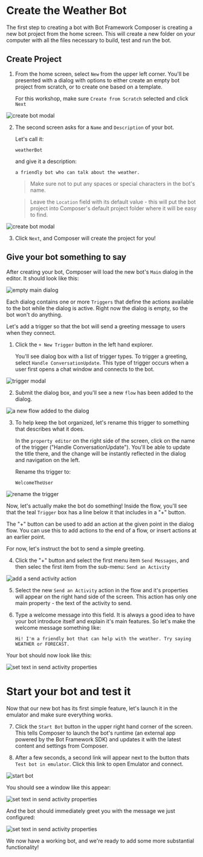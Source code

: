 # Create the Weather Bot

The first step to creating a bot with Bot Framework Composer is
creating a new bot project from the home screen. This will create a
new folder on your computer with all the files necessary to build, test and run the bot.

## Create Project

1. From the home screen, select `New` from the upper left corner.
You'll be presented with a dialog with options to either create an empty bot project from scratch, or to create one based on a template.

    For this workshop, make sure `Create from Scratch` selected and click `Next`

![create bot modal](assets/01/create-1.png)

2. The second screen asks for a `Name` and `Description` of your bot.

    Let's call it:
     ```
     weatherBot
     ```` 
     
     and give it a description:
     ```
     a friendly bot who can talk about the weather.
     ```

      > Make sure not to put any spaces or special characters in the bot's name.

      > Leave the `Location` field with its default value - this will put the bot project into Composer's default project folder where it will be easy to find.  

![create bot modal](assets/01/create-2.png)

3. Click `Next`, and Composer will create the project for you!


## Give your bot something to say

After creating your bot, Composer will load the new bot's `Main` dialog in the editor.  It should look like this:

![empty main dialog](assets/01/empty-main-dialog.png)

Each dialog contains one or more `Triggers` that define the actions available to the bot while the dialog is active. Right now the dialog is empty, so the bot won't do anything.

Let's add a trigger so that the bot will send a greeting message to users when they connect. 

1. Click the `+ New Trigger` button in the left hand explorer.

    You'll see dialog box with a list of trigger types. To trigger a greeting, select `Handle ConversationUpdate`.  This type of trigger occurs when a user first opens a chat window and connects to the bot.

![trigger modal](assets/01/create-welcome-trigger.png)

2. Submit the dialog box, and you'll see a new `flow` has been added to the dialog. 

![a new flow added to the dialog](assets/01/new-flow.png)

3. To help keep the bot organized, let's rename this trigger to something that describes what it does.

      In the `property editor` on the right side of the screen, click on the name of the trigger ("Handle ConversationUpdate"). You'll be able to update the title there, and the change will be instantly reflected in the dialog and navigation on the left.

      Rename ths trigger to:
      ```
      WelcomeTheUser
      ````

![rename the trigger](assets/01/rename-trigger.gif)

Now, let's actually make the bot do something! 
Inside the flow, you'll see that the teal `Trigger` box has a line below it that includes in a "+" button.

The "+" button can be used to add an action at the given point in the dialog flow. You can use this to add actions to the end of a flow, or insert actions at an earlier point.

For now, let's instruct the bot to send a simple greeting.

4. Click the "+" button and select the first menu item `Send Messages`, and then selec the first item from the sub-menu: `Send an Activity`

![add a send activity action](assets/01/add-send-activity.gif)

5. Select the new `Send an Activity` action in the flow and it's properties will appear on the right hand side of the screen.  This action has only one main property - the text of the activity to send.

6. Type a welcome message into this field. It is always a good idea to have your bot introduce itself and explain it's main features.  So let's make the welcome message something like:

    ```
    Hi! I'm a friendly bot that can help with the weather. Try saying WEATHER or FORECAST.
    ```

Your bot should now look like this:

![set text in send activity properties](assets/01/send-activity.png)

# Start your bot and test it

Now that our new bot has its first simple feature, let's launch it in the emulator and make sure everything works.

7. Click the `Start Bot` button in the upper right hand corner of the screen.  This tells Composer to launch the bot's runtime (an external app powered by the Bot Framework SDK) and updates it with the latest content and settings from Composer.

8. After a few seconds, a second link will appear next to the button thats `Test bot in emulator`.  Click this link to open Emulator and connect.

![start bot](assets/01/start-bot.gif)

You should see a window like this appear:

![set text in send activity properties](assets/01/emulator-launch.png)

And the bot should immediately greet you with the message we just configured:

![set text in send activity properties](assets/01/greeting-in-emulator.png)

We now have a working bot, and we're ready to add some more substantial functionality!